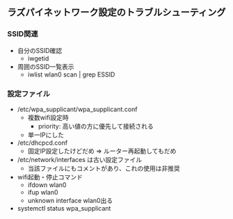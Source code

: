 ## ラズパイネットワーク設定のトラブルシューティング

### SSID関連

* 自分のSSID確認
  * iwgetid
* 周囲のSSID一覧表示
  * iwlist wlan0 scan | grep ESSID

### 設定ファイル

* /etc/wpa_supplicant/wpa_supplicant.conf
  * 複数wifi設定時
    * priority: 高い値の方に優先して接続される
  * 単一IPにした
* /etc/dhcpcd.conf
  * 固定IP設定したけどだめ => ルーター再起動してもだめ
* /etc/network/interfaces は古い設定ファイル
  * 当該ファイルにもコメントがあり、これの使用は非推奨
* wifi起動・停止コマンド
  * ifdown wlan0
  * ifup wlan0
  * unknown interface wlan0出る
* systemctl status wpa_supplicant